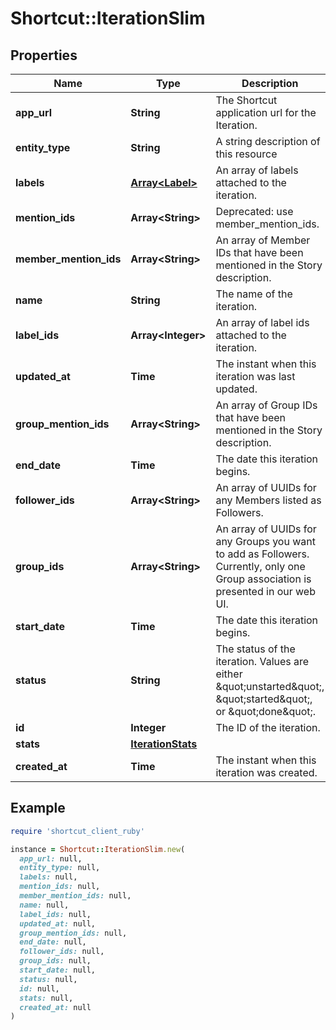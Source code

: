 # Shortcut::IterationSlim

## Properties

| Name | Type | Description | Notes |
| ---- | ---- | ----------- | ----- |
| **app_url** | **String** | The Shortcut application url for the Iteration. |  |
| **entity_type** | **String** | A string description of this resource |  |
| **labels** | [**Array&lt;Label&gt;**](Label.md) | An array of labels attached to the iteration. |  |
| **mention_ids** | **Array&lt;String&gt;** | Deprecated: use member_mention_ids. |  |
| **member_mention_ids** | **Array&lt;String&gt;** | An array of Member IDs that have been mentioned in the Story description. |  |
| **name** | **String** | The name of the iteration. |  |
| **label_ids** | **Array&lt;Integer&gt;** | An array of label ids attached to the iteration. |  |
| **updated_at** | **Time** | The instant when this iteration was last updated. |  |
| **group_mention_ids** | **Array&lt;String&gt;** | An array of Group IDs that have been mentioned in the Story description. |  |
| **end_date** | **Time** | The date this iteration begins. |  |
| **follower_ids** | **Array&lt;String&gt;** | An array of UUIDs for any Members listed as Followers. |  |
| **group_ids** | **Array&lt;String&gt;** | An array of UUIDs for any Groups you want to add as Followers. Currently, only one Group association is presented in our web UI. |  |
| **start_date** | **Time** | The date this iteration begins. |  |
| **status** | **String** | The status of the iteration. Values are either \&quot;unstarted\&quot;, \&quot;started\&quot;, or \&quot;done\&quot;. |  |
| **id** | **Integer** | The ID of the iteration. |  |
| **stats** | [**IterationStats**](IterationStats.md) |  |  |
| **created_at** | **Time** | The instant when this iteration was created. |  |

## Example

```ruby
require 'shortcut_client_ruby'

instance = Shortcut::IterationSlim.new(
  app_url: null,
  entity_type: null,
  labels: null,
  mention_ids: null,
  member_mention_ids: null,
  name: null,
  label_ids: null,
  updated_at: null,
  group_mention_ids: null,
  end_date: null,
  follower_ids: null,
  group_ids: null,
  start_date: null,
  status: null,
  id: null,
  stats: null,
  created_at: null
)
```

